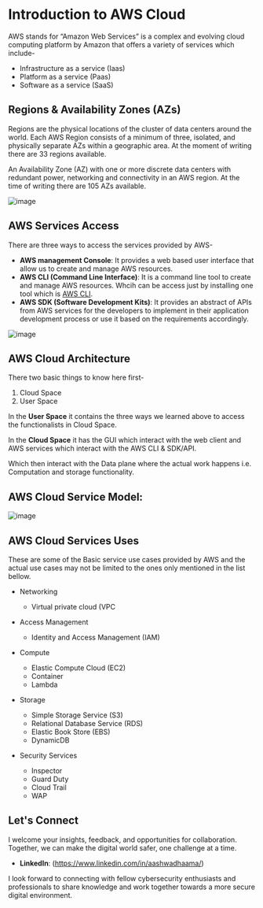 # Introduction to AWS Cloud

AWS stands for “Amazon Web Services”  is a complex and evolving cloud computing platform by Amazon that offers a variety of services which include-

- Infrastructure as a service (Iaas)
- Platform as a service (Paas)
- Software as a service (SaaS)

## Regions & Availability Zones (AZs)

Regions are the physical locations of the cluster of data centers around the world. Each AWS Region consists of a minimum of three, isolated, and physically separate AZs within a geographic area. At the moment of writing there are 33 regions available.

An Availability Zone (AZ) with one or more discrete data centers with redundant power, networking and connectivity in an AWS region. At the time of writing there are 105 AZs available.

![image](https://github.com/vsang181/AWS-Cloud-Red-Teaming/assets/28651683/3aa9a1ba-f66f-4139-a354-176cae67a2fc)

## AWS Services Access

There are three ways to access the services provided by AWS-

- **AWS management Console**: It provides a web based user interface that allow us to create and manage AWS resources.
- **AWS CLI (Command Line Interface)**: It is a command line tool to create and manage AWS resources. Whcih can be access just by installing one tool which is [AWS CLI](https://docs.aws.amazon.com/cli/latest/userguide/getting-started-install.html).
- **AWS SDK (Software Development Kits)**: It provides an abstract of APIs from AWS services for the developers to implement in their application development process or use it based on the requirements accordingly.

![image](https://github.com/vsang181/AWS-Cloud-Red-Teaming/assets/28651683/6f78a9f4-46a6-4be0-a0f2-61916755aaca)

## AWS Cloud Architecture

There two basic things to know here first-

1. Cloud Space
2. User Space

In the **User Space** it contains the three ways we learned above to access the functionalists in Cloud Space.

In the **Cloud Space** it has the GUI which interact with the web client and AWS services which interact with the AWS CLI & SDK/API.

Which then interact with the Data plane where the actual work happens i.e. Computation and storage functionality.

## AWS Cloud Service Model:

![image](https://github.com/vsang181/AWS-Cloud-Red-Teaming/assets/28651683/42d5605a-11ec-4dfa-96ac-dcf47d6de34f)

## AWS Cloud Services Uses

These are some of the Basic service use cases provided by AWS and the actual use cases may not be limited to the ones only mentioned in the list bellow.

- Networking
  - Virtual private cloud (VPC

- Access Management
  - Identity and Access Management (IAM)
  
- Compute
  - Elastic Compute Cloud (EC2)
  - Container
  - Lambda  
  
- Storage
  - Simple Storage Service (S3)
  - Relational Database Service (RDS)
  - Elastic Book Store (EBS)
  - DynamicDB

- Security Services
  - Inspector
  - Guard Duty
  - Cloud Trail
  - WAP
 
## Let's Connect

I welcome your insights, feedback, and opportunities for collaboration. Together, we can make the digital world safer, one challenge at a time.

- **LinkedIn**: (https://www.linkedin.com/in/aashwadhaama/)

I look forward to connecting with fellow cybersecurity enthusiasts and professionals to share knowledge and work together towards a more secure digital environment.
